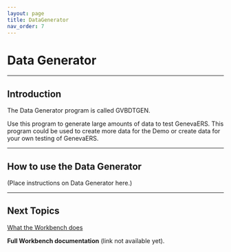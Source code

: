 ```yaml
---
layout: page
title: DataGenerator
nav_order: 7
---
```


# Data Generator

-----

## Introduction

The Data Generator program is called GVBDTGEN.

Use this program to generate large amounts of data to test GenevaERS.  This program could be used to create more data for the Demo or create data for your own testing of GenevaERS.

-----
## How to use the Data Generator

\(Place instructions on Data Generator here.\)

-----

## Next Topics

[What the Workbench does](WhatWBDoes.md)

**Full Workbench documentation** (link not available yet).